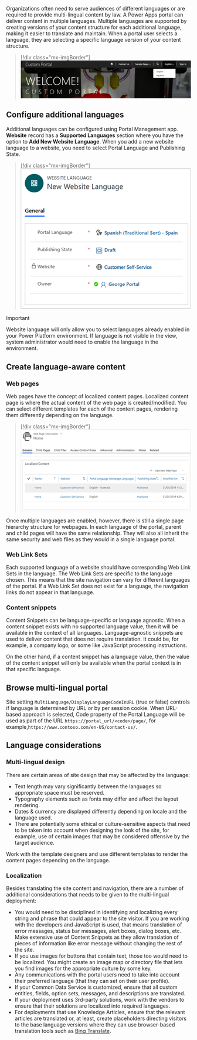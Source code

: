 Organizations often need to serve audiences of different languages or are required to provide multi-lingual  content by law. A Power Apps portal can deliver content in multiple languages. Multiple languages are supported by creating versions of your content structure for each additional language, making it easier to translate and maintain. When a portal user selects a language, they are selecting a specific language version of your content structure.

> [!div class="mx-imgBorder"]
> [![Select portal language](../media/home-page-select-language.png)](../media/home-page-select-language.png#lightbox)

## Configure additional languages

Additional languages can be configured using Portal Management app. **Website** record has a **Supported Languages** section where you have the option to **Add New Website Language**. When you add a new website language to a website, you need to select Portal Language and Publishing State.

> [!div class="mx-imgBorder"]
> [![New website language](../media/new-website-language.png)](../media/new-website-language.png#lightbox)

> [!IMPORTANT]
> Website language will only allow you to select languages already enabled in your Power Platform environment. If language is not visible in the view, system administrator would need to enable the language in the environment.

## Create language-aware content

### Web pages

Web pages have the concept of localized content pages. Localized content page is where the actual content of the web page is created/modified. You can select different templates for each of the content pages, rendering them differently depending on the language.

> [!div class="mx-imgBorder"]
> [![List of content pages](../media/content-pages-list.png)](../media/content-pages-list.png#lightbox)

Once multiple languages are enabled, however, there is still a single page hierarchy structure for webpages. In each language of the portal, parent and child pages will have the same relationship. They will also all inherit the same security and web files as they would in a single language portal.

### Web Link Sets

Each supported language of a website should have corresponding Web Link Sets in the language. The Web Link Sets are specific to the language chosen. This means that the site navigation can vary for different languages of the portal. If a Web Link Set does not exist for a language, the navigation links do not appear in that language.

### Content snippets

Content Snippets can be language-specific or language agnostic. When a content snippet exists with no supported language value, then it will be available in the context of all languages. Language-agnostic snippets are used to deliver content that does not require translation. It could be, for example, a company logo, or some like JavaScript processing instructions.

On the other hand, if a content snippet has a language value, then the value of the content snippet will only be available when the portal context is in that specific language.

## Browse multi-lingual portal

Site setting `MultiLanguage/DisplayLanguageCodeInURL` (true or false) controls if language is determined by URL or by per session cookie. When URL-based approach is selected, Code property of the Portal Language will be used as part of the URL `https://portal_url/<code>/page/`, for example,`https://www.contoso.com/en-US/contact-us/`.

## Language considerations

### Multi-lingual design

There are certain areas of site design that may be affected by the language:

* Text length may vary significantly between the languages so appropriate space must be reserved.
* Typography elements such as fonts may differ and affect the layout rendering.
* Dates & currency are displayed differently depending on locale and the language used.
* There are potentially some ethical or culture-sensitive aspects that need to be taken into account when designing the look of the site, for example, use of certain images that may be considered offensive by the target audience.

Work with the template designers and use different templates to render the content pages depending on the language.

### Localization

Besides translating the site content and navigation, there are a number of additional considerations that needs to be given to the multi-lingual deployment:

* You would need to be disciplined in identifying and localizing every string and phrase that could appear to the site visitor. If you are working with the developers and JavaScript is used, that means translation of error messages, status bar messages, alert boxes, dialog boxes, etc. Make extensive use of Content Snippets as they allow translation of pieces of information like error message without changing the rest of the site.
* If you use images for buttons that contain text, those too would need to be localized. You might create an image map or directory file that lets you find images for the appropriate culture by some key.
* Any communications with the portal users need to take into account their preferred language (that they can set on their user profile).
* If your Common Data Service is customized, ensure that all custom entities, fields, option sets, messages, and descriptions are translated.
* If your deployment uses 3rd-party solutions, work with the vendors to ensure that their solutions are localized into required languages.
* For deployments that use Knowledge Articles, ensure that the relevant articles are translated or, at least, create placeholders directing visitors to the base language versions where they can use browser-based translation tools such as [Bing Translate](https://www.bing.com/translator/?azure-portal=true).
